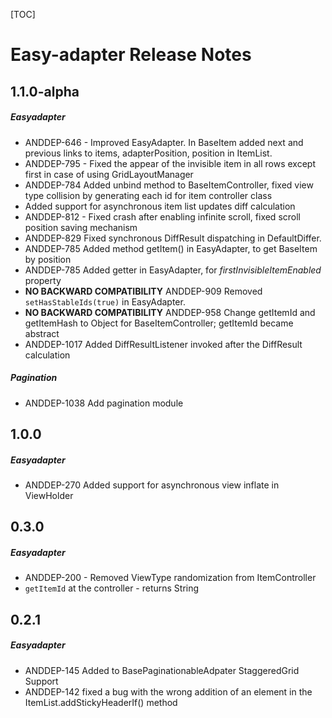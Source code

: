 [TOC]
# Easy-adapter Release Notes
## 1.1.0-alpha
##### Easyadapter
* ANDDEP-646 - Improved EasyAdapter. In BaseItem added next and previous links to items, adapterPosition, position in ItemList.
* ANDDEP-795 - Fixed the appear of the invisible item in all rows except first in case of using GridLayoutManager
* ANDDEP-784 Added unbind method to BaseItemController, fixed view type collision by generating each id for item controller class 
* Added support for asynchronous item list updates diff calculation
* ANDDEP-812 - Fixed crash after enabling infinite scroll, fixed scroll position saving mechanism
* ANDDEP-829 Fixed synchronous DiffResult dispatching in DefaultDiffer.
* ANDDEP-785 Added method getItem() in EasyAdapter, to get BaseItem by position
* ANDDEP-785 Added getter in EasyAdapter, for *firstInvisibleItemEnabled* property
* **NO BACKWARD COMPATIBILITY** ANDDEP-909 Removed
  `setHasStableIds(true)` in EasyAdapter.
* **NO BACKWARD COMPATIBILITY** ANDDEP-958 Change getItemId and
  getItemHash to Object for BaseItemController; getItemId became
  abstract
* ANDDEP-1017 Added DiffResultListener invoked after the DiffResult calculation
##### Pagination
* ANDDEP-1038 Add pagination module
## 1.0.0
##### Easyadapter
* ANDDEP-270 Added support for asynchronous view inflate in ViewHolder
## 0.3.0
##### Easyadapter
* ANDDEP-200 - Removed ViewType randomization from ItemController
* `getItemId` at the controller - returns String
## 0.2.1
##### Easyadapter
* ANDDEP-145 Added to BasePaginationableAdpater StaggeredGrid Support
* ANDDEP-142 fixed a bug with the wrong addition of an element in the ItemList.addStickyHeaderIf() method